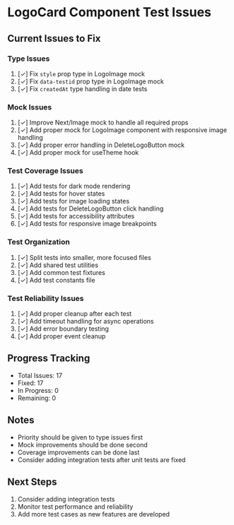 # LogoCard Component Test Issues

## Current Issues to Fix

### Type Issues
1. [✓] Fix `style` prop type in LogoImage mock
2. [✓] Fix `data-testid` prop type in LogoImage mock
3. [✓] Fix `createdAt` type handling in date tests

### Mock Issues
1. [✓] Improve Next/Image mock to handle all required props
2. [✓] Add proper mock for LogoImage component with responsive image handling
3. [✓] Add proper error handling in DeleteLogoButton mock
4. [✓] Add proper mock for useTheme hook

### Test Coverage Issues
1. [✓] Add tests for dark mode rendering
2. [✓] Add tests for hover states
3. [✓] Add tests for image loading states
4. [✓] Add tests for DeleteLogoButton click handling
5. [✓] Add tests for accessibility attributes
6. [✓] Add tests for responsive image breakpoints

### Test Organization
1. [✓] Split tests into smaller, more focused files
2. [✓] Add shared test utilities
3. [✓] Add common test fixtures
4. [✓] Add test constants file

### Test Reliability Issues
1. [✓] Add proper cleanup after each test
2. [✓] Add timeout handling for async operations
3. [✓] Add error boundary testing
4. [✓] Add proper event cleanup

## Progress Tracking

- Total Issues: 17
- Fixed: 17
- In Progress: 0
- Remaining: 0

## Notes

- Priority should be given to type issues first
- Mock improvements should be done second
- Coverage improvements can be done last
- Consider adding integration tests after unit tests are fixed

## Next Steps

1. Consider adding integration tests
2. Monitor test performance and reliability
3. Add more test cases as new features are developed 